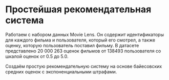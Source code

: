 # Простейшая рекомендательная система

Работаем с набором данных Movie Lens. Он содержит идентификаторы для каждого фильма и пользователя, который его смотрел, а также оценку, которую пользователь поставил фильму. В датасете представлено 20 000 263 оценок фильмов от 138493 пользователя со шкалой оценок от 0.5 до 5.0.

Создаём простую рекомендательную систему на основе байесовских средних оценок с экспоненциальными штрафами.
